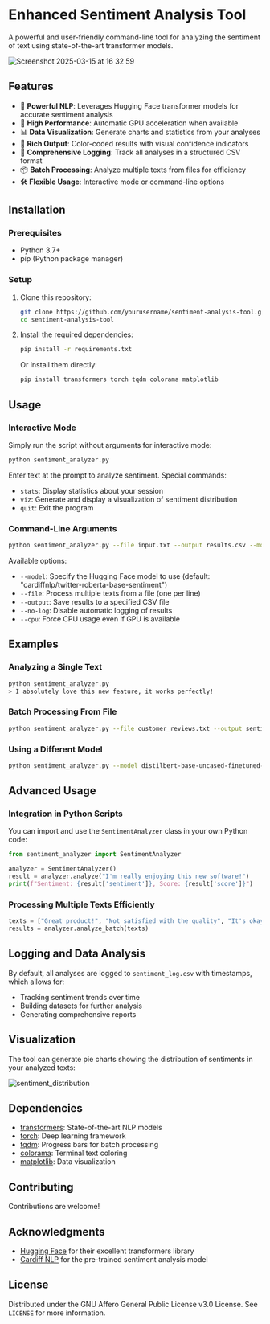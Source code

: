 # Enhanced Sentiment Analysis Tool
A powerful and user-friendly command-line tool for analyzing the sentiment of text using state-of-the-art transformer models.

![Screenshot 2025-03-15 at 16 32 59](https://github.com/user-attachments/assets/a1a84f8a-ecda-426a-a382-9eddac4f4f47)


## Features

- 🧠 **Powerful NLP**: Leverages Hugging Face transformer models for accurate sentiment analysis
- 🚀 **High Performance**: Automatic GPU acceleration when available
- 📊 **Data Visualization**: Generate charts and statistics from your analyses
- 🌈 **Rich Output**: Color-coded results with visual confidence indicators
- 📝 **Comprehensive Logging**: Track all analyses in a structured CSV format
- 📦 **Batch Processing**: Analyze multiple texts from files for efficiency
- 🛠️ **Flexible Usage**: Interactive mode or command-line options

## Installation

### Prerequisites

- Python 3.7+
- pip (Python package manager)

### Setup
1. Clone this repository:
   ```bash
   git clone https://github.com/yourusername/sentiment-analysis-tool.git
   cd sentiment-analysis-tool
   ```

2. Install the required dependencies:
   ```bash
   pip install -r requirements.txt
   ```

   Or install them directly:
   ```bash
   pip install transformers torch tqdm colorama matplotlib
   ```

## Usage

### Interactive Mode
Simply run the script without arguments for interactive mode:

```bash
python sentiment_analyzer.py
```

Enter text at the prompt to analyze sentiment. Special commands:
- `stats`: Display statistics about your session
- `viz`: Generate and display a visualization of sentiment distribution
- `quit`: Exit the program

### Command-Line Arguments
```bash
python sentiment_analyzer.py --file input.txt --output results.csv --model cardiffnlp/twitter-roberta-base-sentiment
```

Available options:
- `--model`: Specify the Hugging Face model to use (default: "cardiffnlp/twitter-roberta-base-sentiment")
- `--file`: Process multiple texts from a file (one per line)
- `--output`: Save results to a specified CSV file
- `--no-log`: Disable automatic logging of results
- `--cpu`: Force CPU usage even if GPU is available

## Examples

### Analyzing a Single Text
```bash
python sentiment_analyzer.py
> I absolutely love this new feature, it works perfectly!
```

### Batch Processing From File
```bash
python sentiment_analyzer.py --file customer_reviews.txt --output sentiment_results.csv
```

### Using a Different Model
```bash
python sentiment_analyzer.py --model distilbert-base-uncased-finetuned-sst-2-english
```

## Advanced Usage

### Integration in Python Scripts
You can import and use the `SentimentAnalyzer` class in your own Python code:

```python
from sentiment_analyzer import SentimentAnalyzer

analyzer = SentimentAnalyzer()
result = analyzer.analyze("I'm really enjoying this new software!")
print(f"Sentiment: {result['sentiment']}, Score: {result['score']}")
```

### Processing Multiple Texts Efficiently
```python
texts = ["Great product!", "Not satisfied with the quality", "It's okay, but not amazing"]
results = analyzer.analyze_batch(texts)
```

## Logging and Data Analysis
By default, all analyses are logged to `sentiment_log.csv` with timestamps, which allows for:

- Tracking sentiment trends over time
- Building datasets for further analysis
- Generating comprehensive reports

## Visualization
The tool can generate pie charts showing the distribution of sentiments in your analyzed texts:

![sentiment_distribution](https://github.com/user-attachments/assets/772f4dd7-609c-4295-a4e6-0db060f00d2f)

## Dependencies
- [transformers](https://github.com/huggingface/transformers): State-of-the-art NLP models
- [torch](https://pytorch.org/): Deep learning framework
- [tqdm](https://github.com/tqdm/tqdm): Progress bars for batch processing
- [colorama](https://github.com/tartley/colorama): Terminal text coloring
- [matplotlib](https://matplotlib.org/): Data visualization

## Contributing
Contributions are welcome!

## Acknowledgments
- [Hugging Face](https://huggingface.co/) for their excellent transformers library
- [Cardiff NLP](https://github.com/cardiffnlp) for the pre-trained sentiment analysis model

## License
Distributed under the GNU Affero General Public License v3.0 License. See `LICENSE` for more information.
